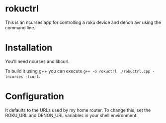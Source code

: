 # rokuctrl
This is an ncurses app for controlling a roku device and denon avr using the command line.

# Installation
You'll need ncurses and libcurl. 

To build it using g++ you can execute `g++ -o rokuctrl ./rokuctrl.cpp -lncurses -lcurl`. 

# Configuration
It defaults to the URLs used by my home router. To change this, set the ROKU_URL and DENON_URL variables in your shell environment.
